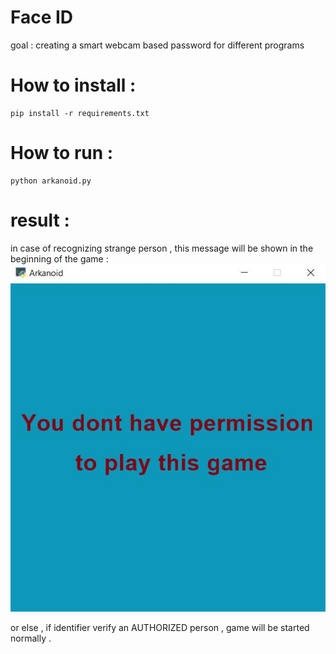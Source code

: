 # Face ID 

goal : creating a smart webcam based password for different programs


# How to install :

```
pip install -r requirements.txt 
```

# How to run :
```
python arkanoid.py
```

# result :

in case of recognizing strange person , this message will be shown in the beginning of the game :
![img](assets/result_part3.JPG)


or else , if identifier verify an AUTHORIZED person , game will be started normally . 